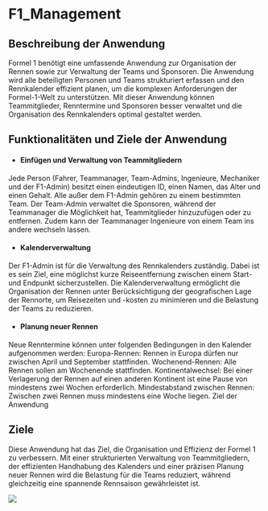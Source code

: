 # F1_Management

## Beschreibung der Anwendung

Formel 1 benötigt eine umfassende Anwendung zur Organisation der Rennen sowie zur Verwaltung der Teams und Sponsoren. Die Anwendung wird alle beteiligten Personen und Teams strukturiert erfassen und den Rennkalender effizient planen, um die komplexen Anforderungen der Formel-1-Welt zu unterstützen. Mit dieser Anwendung können Teammitglieder, Renntermine und Sponsoren besser verwaltet und die Organisation des Rennkalenders optimal gestaltet werden.

## Funktionalitäten und Ziele der Anwendung

- #### Einfügen und Verwaltung von Teammitgliedern
Jede Person (Fahrer, Teammanager, Team-Admins, Ingenieure, Mechaniker und der F1-Admin) besitzt einen eindeutigen ID, einen Namen, das Alter und einen Gehalt. Alle außer dem F1-Admin gehören zu einem bestimmten Team. Der Team-Admin verwaltet die Sponsoren, während der Teammanager die Möglichkeit hat, Teammitglieder hinzuzufügen oder zu entfernen. Zudem kann der Teammanager Ingenieure von einem Team ins andere wechseln lassen.

- #### Kalenderverwaltung
Der F1-Admin ist für die Verwaltung des Rennkalenders zuständig. Dabei ist es sein Ziel, eine möglichst kurze Reiseentfernung zwischen einem Start- und Endpunkt sicherzustellen. Die Kalenderverwaltung ermöglicht die Organisation der Rennen unter Berücksichtigung der geografischen Lage der Rennorte, um Reisezeiten und -kosten zu minimieren und die Belastung der Teams zu reduzieren.

- #### Planung neuer Rennen
Neue Renntermine können unter folgenden Bedingungen in den Kalender aufgenommen werden:
Europa-Rennen: Rennen in Europa dürfen nur zwischen April und September stattfinden.
Wochenend-Rennen: Alle Rennen sollen am Wochenende stattfinden.
Kontinentalwechsel: Bei einer Verlagerung der Rennen auf einen anderen Kontinent ist eine Pause von mindestens zwei Wochen erforderlich.
Mindestabstand zwischen Rennen: Zwischen zwei Rennen muss mindestens eine Woche liegen.
Ziel der Anwendung

## Ziele

Diese Anwendung hat das Ziel, die Organisation und Effizienz der Formel 1 zu verbessern. Mit einer strukturierten Verwaltung von Teammitgliedern, der effizienten Handhabung des Kalenders und einer präzisen Planung neuer Rennen wird die Belastung für die Teams reduziert, während gleichzeitig eine spannende Rennsaison gewährleistet ist.

[![](https://mermaid.ink/img/pako:eNqdVlFP2zAQ_iuRnxi0KCmltBZCQrBJSOuEBtKkLXswzpFaS-zKdoCS9b_PjpPWTdJuml-S3J2_u_vus9sSUZEAwohmRKlbRlJJ8pgHZiVMAtVM8MB934NU5uPy93AY3Er2ArJrfwSSzwkn6T7ndZIz3nV95Cnj0LdpDnRBOKNdz6fIA_MSBzGKYhQIE-LerG8bZYzHG7d9e1gKrkSdugYNjPeGZMATIgMcOGTlQjZ2P48F-koouBD71injs6DE0tkJOd6E3BIN20pdJfu7cUPY6Wc3oGH1QEhD74GQbSnGWZPlc-KiKv3U8ymdya7LS2e6utrahizBAePas3CSAw4etGQ89cwmQTsS3pYgGXDa8SiSEblyhrV7-KU5tko_aZE_gWzDaNMu9tpf73boCa08sMuuE5Ikc7A5juqOP3hOCbl4gf1-9UqWzquOaCElcH3nogYBh9e7nR2tIpvB-xWqJVBGMr3q4XkFRKpvTC9uXKLHqpseXvbS0uio_B_Uw2y3af7Sr5WnIklBd0Th9Kpwo9wfP5sMdm0n1E9kvan8u1QZfwGlc9PmdS4K7hfSwrQn3wfM6nsBt26IypmYGwF790ILq7mLfDxp8E2_No1tdiOovFKtNSuv2_YxaWrwEakQMmHcFGFwnzNBjASrx04M1-ZY6h5qqOVDtnTXM-jqkvmXQ1VPZf-p6g9opayvei_hiZCpEfH7LklNVmvcIxM7n7by20rMDUGLtjEhK18oaIBykDlhiflFrgBjpBeQQ4yweTWD_hWjmNs4UmjxsOIUYS0LGCApinSB8DPJlPkqllY49c_5xrokHOESvSE8jMKL0_BiPApH0_PZeRieTwZoZe3R2WkYjUezaBLOJmeT2XqA3oUwGNFpNJmOp5PpdDQaj86mUYX3vfK5EiBhWsh5_X_CPtZ_AB4ieXA?type=png)](https://mermaid.live/edit#pako:eNqdVlFP2zAQ_iuRnxi0KCmltBZCQrBJSOuEBtKkLXswzpFaS-zKdoCS9b_PjpPWTdJuml-S3J2_u_vus9sSUZEAwohmRKlbRlJJ8pgHZiVMAtVM8MB934NU5uPy93AY3Er2ArJrfwSSzwkn6T7ndZIz3nV95Cnj0LdpDnRBOKNdz6fIA_MSBzGKYhQIE-LerG8bZYzHG7d9e1gKrkSdugYNjPeGZMATIgMcOGTlQjZ2P48F-koouBD71injs6DE0tkJOd6E3BIN20pdJfu7cUPY6Wc3oGH1QEhD74GQbSnGWZPlc-KiKv3U8ymdya7LS2e6utrahizBAePas3CSAw4etGQ89cwmQTsS3pYgGXDa8SiSEblyhrV7-KU5tko_aZE_gWzDaNMu9tpf73boCa08sMuuE5Ikc7A5juqOP3hOCbl4gf1-9UqWzquOaCElcH3nogYBh9e7nR2tIpvB-xWqJVBGMr3q4XkFRKpvTC9uXKLHqpseXvbS0uio_B_Uw2y3af7Sr5WnIklBd0Th9Kpwo9wfP5sMdm0n1E9kvan8u1QZfwGlc9PmdS4K7hfSwrQn3wfM6nsBt26IypmYGwF790ILq7mLfDxp8E2_No1tdiOovFKtNSuv2_YxaWrwEakQMmHcFGFwnzNBjASrx04M1-ZY6h5qqOVDtnTXM-jqkvmXQ1VPZf-p6g9opayvei_hiZCpEfH7LklNVmvcIxM7n7by20rMDUGLtjEhK18oaIBykDlhiflFrgBjpBeQQ4yweTWD_hWjmNs4UmjxsOIUYS0LGCApinSB8DPJlPkqllY49c_5xrokHOESvSE8jMKL0_BiPApH0_PZeRieTwZoZe3R2WkYjUezaBLOJmeT2XqA3oUwGNFpNJmOp5PpdDQaj86mUYX3vfK5EiBhWsh5_X_CPtZ_AB4ieXA)

